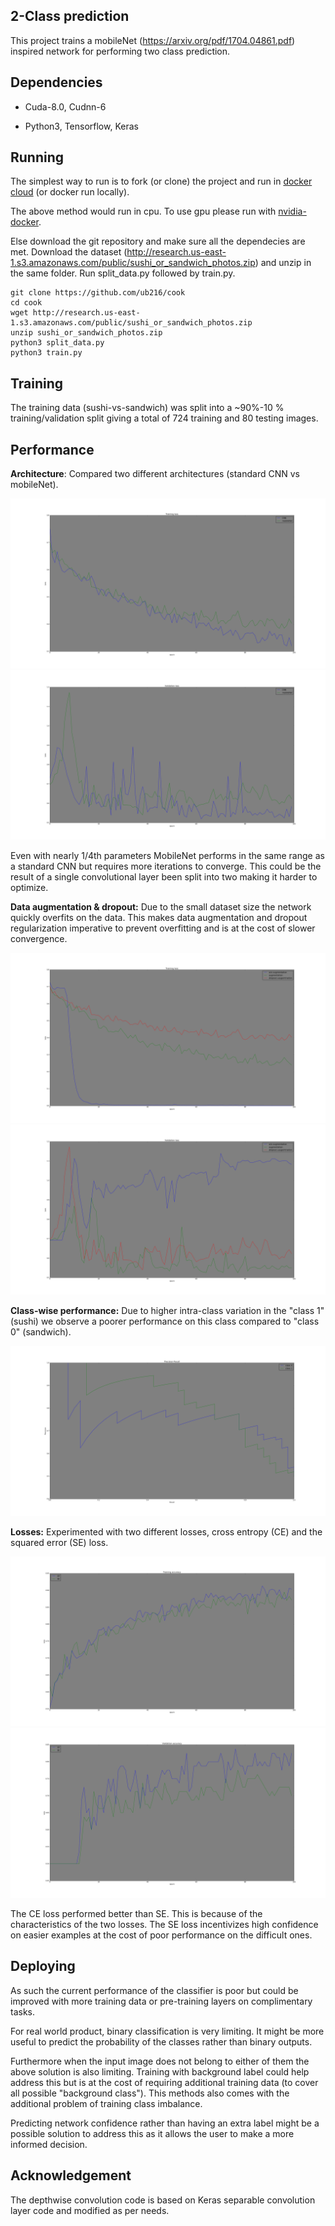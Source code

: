 ## 2-Class prediction

This project trains a mobileNet (https://arxiv.org/pdf/1704.04861.pdf) inspired network for performing two class prediction.

## Dependencies
- Cuda-8.0, Cudnn-6

- Python3, Tensorflow, Keras

## Running
The simplest way to run is to fork (or clone) the project and run in [docker cloud](https://cloud.docker.com/swarm/ub216/dashboard/onboarding/cloud-registry) (or docker run locally).

The above method would run in cpu. To use gpu please run with [nvidia-docker](https://github.com/NVIDIA/nvidia-docker).

Else download the git repository and make sure all the dependecies are met. Download the dataset (http://research.us-east-1.s3.amazonaws.com/public/sushi_or_sandwich_photos.zip) and unzip in the same folder. Run split_data.py followed by train.py.

```
git clone https://github.com/ub216/cook
cd cook
wget http://research.us-east-1.s3.amazonaws.com/public/sushi_or_sandwich_photos.zip
unzip sushi_or_sandwich_photos.zip
python3 split_data.py
python3 train.py
```

## Training
The training data (sushi-vs-sandwich) was split into a ~90%-10 % training/validation split giving a total of 724 training and 80 testing images.

## Performance

**Architecture**:
Compared two different architectures (standard CNN vs mobileNet).

![Alt text](evaluations/cnn_vs_mNet_loss.png?raw=true "Title")
![Alt text](evaluations/cnn_vs_mNet_validation_loss.png?raw=true "Title")

Even with nearly 1/4th parameters MobileNet performs in the same range as a standard CNN but requires more iterations to converge. This could be the result of a single convolutional layer been split into two making it harder to optimize.

**Data augmentation & dropout:**
Due to the small dataset size the network quickly overfits on the data. This makes data augmentation and dropout regularization imperative to prevent overfitting and is at the cost of slower convergence.

![Alt text](evaluations/mNet_loss.png?raw=true "Title")
![Alt text](evaluations/mNet_validation_loss.png?raw=true "Title")

**Class-wise performance:**
Due to higher intra-class variation in the "class 1" (sushi) we observe a poorer performance on this class compared to "class 0" (sandwich).

![Alt text](evaluations/mNet_precisionRecall.png?raw=true "Title")

**Losses:**
Experimented with two different losses, cross entropy (CE) and the squared error (SE) loss.

![Alt text](evaluations/ce_vs_se_acc.png?raw=true "Title")
![Alt text](evaluations/ce_vs_se_validation_acc.png?raw=true "Title")

The CE loss performed better than SE. This is because of the characteristics of the two losses. The SE loss incentivizes high confidence on easier examples at the cost of poor performance on the difficult ones.

## Deploying

As such the current performance of the classifier is poor but could be improved with more training data or pre-training layers on complimentary tasks.

For real world product, binary classification is very limiting. It might be more useful to predict the probability of the classes rather than binary outputs.

Furthermore when the input image does not belong to either of them the above solution is also limiting. Training with background label could help address this but is at the cost of requiring additional training data (to cover all possible "background class"). This methods also comes with the additional problem of training class imbalance.

Predicting network confidence rather than having an extra label might be a possible solution to address this as it allows the user to make a more informed decision.

## Acknowledgement

The depthwise convolution code is based on Keras separable convolution layer code and modified as per needs.
